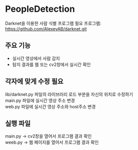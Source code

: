 # PeopleDetection
Darknet을 이용한 사람 식별 프로그램
필요 프로그램: https://github.com/AlexeyAB/darknet.git

## 주요 기능
- 실시간 영상에서 사람 감지   
- 탐지 결과를 웹 또는 cv2창에서 실시간 확인   

## 각자에 맞게 수정 필요
lib/darknet.py 파일의 라이브러리 로드 부분을 자신의 위치로 수정하기   
main.py 파일에 실시간 영상 주소 변경   
web.py 파일에 실시간 영상 주소와 host주소 변경   

## 실행 파일
main.py -> cv2창을 열어서 프로그램 결과 확인   
weeb.py -> 웹 페이지를 열어서 프로그램 결과 확인   
